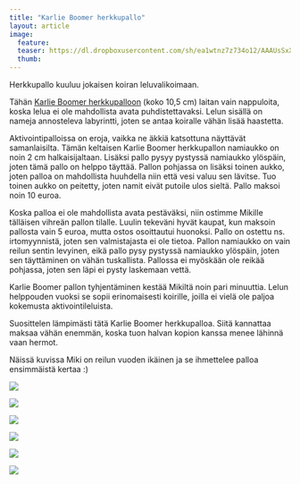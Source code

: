 ```yaml
---
title: "Karlie Boomer herkkupallo"
layout: article
image:
  feature:
  teaser: https://dl.dropboxusercontent.com/sh/ea1wtnz7z734o12/AAAUsSxXDuP_3O0LZgYphTZta/aktivointilelut/muut/DSC00904-245px.jpg
  thumb:
---
```


Herkkupallo kuuluu jokaisen koiran leluvalikoimaan.

Tähän [Karlie Boomer herkkupalloon](http://clk.tradedoubler.com/click?p(210840)a(2526211)g(19927404)url(http://www.zooplus.fi/shop/koirat/lelut/aktivointilelut/aktivointi/141727)) (koko 10,5 cm) laitan vain nappuloita, koska lelua ei ole mahdollista avata puhdistettavaksi. Lelun sisällä on nameja annosteleva labyrintti, joten se antaa koiralle vähän lisää haastetta.

Aktivointipalloissa on eroja, vaikka ne äkkiä katsottuna näyttävät samanlaisilta. Tämän keltaisen Karlie Boomer herkkupallon namiaukko on noin 2 cm halkaisijaltaan. Lisäksi pallo pysyy pystyssä namiaukko ylöspäin, joten tämä pallo on helppo täyttää. Pallon pohjassa on lisäksi toinen aukko, joten palloa on mahdollista huuhdella niin että vesi valuu sen lävitse. Tuo toinen aukko on peitetty, joten namit eivät putoile ulos sieltä. Pallo maksoi noin 10 euroa.

Koska palloa ei ole mahdollista avata pestäväksi, niin ostimme Mikille tälläisen vihreän pallon tilalle. Luulin tekeväni hyvät kaupat, kun maksoin pallosta vain 5 euroa, mutta ostos osoittautui huonoksi. Pallo on ostettu ns. irtomyynnistä, joten sen valmistajasta ei ole tietoa. Pallon namiaukko on vain reilun sentin levyinen, eikä pallo pysy pystyssä namiaukko ylöspäin, joten sen täyttäminen on vähän tuskallista. Pallossa ei myöskään ole reikää pohjassa, joten sen läpi ei pysty laskemaan vettä.

Karlie Boomer pallon tyhjentäminen kestää Mikiltä noin pari minuuttia. Lelun helppouden vuoksi se sopii erinomaisesti koirille, joilla ei vielä ole paljoa kokemusta aktivointileluista.

Suosittelen lämpimästi tätä Karlie Boomer herkkupalloa. Siitä kannattaa maksaa vähän enemmän, koska tuon halvan kopion kanssa menee lähinnä vaan hermot.

Näissä kuvissa Miki on reilun vuoden ikäinen ja se ihmettelee palloa ensimmäistä kertaa :)

[![](https://dl.dropboxusercontent.com/sh/ea1wtnz7z734o12/AABsA-UnSCboBOl75D625r-ma/aktivointilelut/muut/DSC00913_2-800px.jpg)](https://dl.dropboxusercontent.com/sh/ea1wtnz7z734o12/AACCalhj-wuH9neltQzPPkXVa/aktivointilelut/muut/DSC00913_2.jpg)

[![](https://dl.dropboxusercontent.com/sh/ea1wtnz7z734o12/AAALPFzh2E_g0P9QzlyDO1HLa/aktivointilelut/muut/DSC00904_2-800px.jpg)](https://dl.dropboxusercontent.com/sh/ea1wtnz7z734o12/AABdH_Me9VWo2RqgkIcNno9pa/aktivointilelut/muut/DSC00904_2.jpg)

[![](https://dl.dropboxusercontent.com/sh/ea1wtnz7z734o12/AADhdxtFuCnIzrN7tjPoCjsDa/aktivointilelut/muut/DSC00991_2-800px.jpg)](https://dl.dropboxusercontent.com/sh/ea1wtnz7z734o12/AADXuuC1msGdWfOudpAvUxKRa/aktivointilelut/muut/DSC00991_2.jpg)

[![](https://dl.dropboxusercontent.com/sh/ea1wtnz7z734o12/AAA472FUHOOq-RecFuxj67jqa/aktivointilelut/muut/DSC00992_2-800px.jpg)](https://dl.dropboxusercontent.com/sh/ea1wtnz7z734o12/AADaGFf0_qtlWOzoyXGv47NSa/aktivointilelut/muut/DSC00992_2.jpg)

[![](https://dl.dropboxusercontent.com/sh/ea1wtnz7z734o12/AABmioCh1OXg5iiFH-6xlCBIa/aktivointilelut/muut/DSC00996-800px.jpg)](https://dl.dropboxusercontent.com/sh/ea1wtnz7z734o12/AADWLXU8RKxPf-xnebAO8V5ra/aktivointilelut/muut/DSC00996.jpg)

[![](https://dl.dropboxusercontent.com/sh/ea1wtnz7z734o12/AADMjc6IYHCHpuxBlNZvIozSa/aktivointilelut/muut/DS57995-800px.jpg)](https://dl.dropboxusercontent.com/sh/ea1wtnz7z734o12/AACulvquE99wFJHppU6qldO9a/aktivointilelut/muut/DS57995.jpg)
